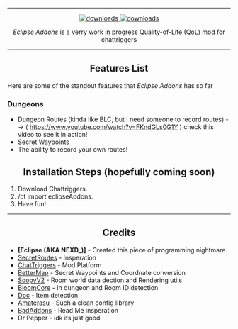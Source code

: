***
<p align="center">
  <a href="https://github.com/Eclipse-5214/eclipseAddons/releases" target="_blank">
    <img alt="downloads" src="https://img.shields.io/github/v/release/Eclipse-5214/eclipseAddons?color=4166f5&style=flat-square" />
  </a>
  <a href="https://github.com/Eclipse-5214/eclipseAddons/releases" target="_blank">
    <img alt="downloads" src="https://img.shields.io/github/downloads/Eclipse-5214/eclipseAddons/total?color=4166f5&style=flat-square" />
  </a>
</p>

<p align="center" id="description"><em>Eclipse Addons</em> is a verry work in progress Quality-of-Life (QoL) mod for chattriggers</p>

---

<h2 align="center">Features List</h2>

<p>Here are some of the standout features that <em>Eclipse Addons</em> has so far</p>

### **Dungeons**
- Dungeon Routes (kinda like BLC, but I need someone to record routes)
  --> ( https://www.youtube.com/watch?v=FKndGLs0G1Y ) check this video to see it in action!
- Secret Waypoints 
- The ability to record your own routes!

<h2 align="center">Installation Steps (hopefully coming soon)</h2>

1. Download Chattriggers.  
2. /ct import eclipseAddons.  
3. Have fun!

---

<h2 align="center">Credits</h2>

- **[Eclipse (AKA NEXD_)]** - Created this piece of programming nightmare.  
- [SecretRoutes](https://github.com/yourboykyle/SecretRoutes) - Insperation
- [ChatTriggers](https://www.chattriggers.com/) - Mod Platform
- [BetterMap](https://github.com/BetterMap/BetterMap) - Secret Waypoints and Coordnate conversion
- [SoopyV2](https://github.com/Soopyboo32/SoopyV2) - Room world data dection and Rendering utils 
- [BloomCore](https://www.chattriggers.com/modules/v/BloomCore) - In dungeon and Room ID detection
- [Doc](https://github.com/DocilElm/Doc) - Item detection
- [Amaterasu](https://github.com/DocilElm/Amaterasu) - Such a clean config library
- [BadAddons](https://github.com/mehdii000/BadAddons/) - Read Me insperation
- Dr Pepper - idk its just good
